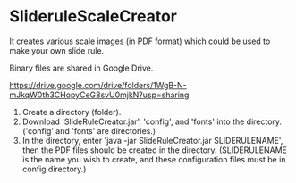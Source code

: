 # SlideruleScaleCreator
It creates various scale images (in PDF format) which could be used to make your own slide rule.

Binary files are shared in Google Drive.

https://drive.google.com/drive/folders/1WgB-N-mJkqW0th3CHopyCeG8svU0mjkN?usp=sharing

1. Create a directory (folder).
2. Download 'SlideRuleCreator.jar', 'config', and 'fonts' into the directory.
    ('config' and 'fonts' are directories.)
3. In the directory, enter 'java -jar SlideRuleCreator.jar SLIDERULENAME', then 
   the PDF files should be created in the directory.
   (SLIDERULENAME is the name you wish to create, and these configuration files must be in config directory.)
